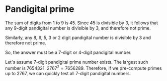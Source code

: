 # Pandigital prime
The sum of digits from 1 to 9 is 45. Since 45 is divisible by 3, it follows that any 9-digit pandigital number is divisible by 3, and therefore not prime.

Similarly, any 8, 6, 5, 3 or 2 digit pandigital number is divisible by 3 and therefore not prime.

So, the answer must be a 7-digit or 4-digit pandigital number.

Let's assume 7-digit pandigital prime number exists. The largest such number is 7654321. $2767^2 = 7656289$. Therefore, if we pre-compute primes up to 2767, we can quickly test all 7-digit pandigital numbers.
